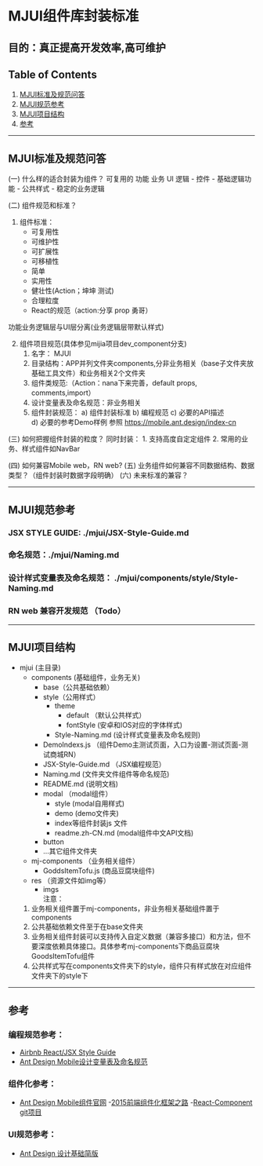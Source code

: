 # MJUI组件库封装标准
## 目的：真正提高开发效率,高可维护

## Table of Contents

  1. [MJUI标准及规范问答](#MJUI标准及规范问答)
  2. [MJUI规范参考](#MJUI规范参考)
  3. [MJUI项目结构](#MJUI项目结构)
  4. [参考](#参考)

---

## MJUI标准及规范问答

(一) 什么样的适合封装为组件？ 
可复用的 功能 业务 UI 逻辑
    - 控件 
    - 基础逻辑功能
    - 公共样式
    - 稳定的业务逻辑

(二) 组件规范和标准？
1.  组件标准：
    - 可复用性
    - 可维护性
    - 可扩展性
    - 可移植性
    - 简单
    - 实用性
    - 健壮性(Action；坤坤 测试)
    - 合理粒度
    - React的规范（action:分享 prop  勇哥）

功能业务逻辑层与UI层分离(业务逻辑层带默认样式)

2.  组件项目规范(具体参见mijia项目dev_component分支)
    1)  名字： MJUI
    2)  目录结构：APP并列文件夹components,分非业务相关（base子文件夹放基础工具文件）和业务相关2个文件夹
    3)  组件类规范:（Action：nana下来完善，default props, comments,import）
    4)  设计变量表及命名规范：非业务相关
    5)  组件封装规范：
        a)  组件封装标准
        b)  编程规范
        c)  必要的API描述    
        d)  必要的参考Demo样例
        参照 https://mobile.ant.design/index-cn
 

(三) 如何把握组件封装的粒度？ 
同时封装：
    1. 支持高度自定定组件
    2. 常用的业务、样式组件如NavBar

(四) 如何兼容Mobile web，RN web?
(五) 业务组件如何兼容不同数据结构、数据类型？（组件封装时数据字段明确）
(六) 未来标准的兼容？

---

## MJUI规范参考

### JSX STYLE GUIDE: ./mjui/JSX-Style-Guide.md

### 命名规范：./mjui/Naming.md

### 设计样式变量表及命名规范： ./mjui/components/style/Style-Naming.md

### RN web 兼容开发规范 （Todo）

---

## MJUI项目结构

- mjui (主目录)
    + components (基础组件，业务无关)
        * base（公共基础依赖）
        * style（公用样式）
            - theme
                + default （默认公共样式）
                + fontStyle (安卓和IOS对应的字体样式)
            - Style-Naming.md (设计样式变量表及命名规则)
        * DemoIndexs.js （组件Demo主测试页面，入口为设置-测试页面-测试商城RN）
        * JSX-Style-Guide.md （JSX编程规范）
        * Naming.md (文件夹文件组件等命名规范)
        * README.md (说明文档)
        * modal （modal组件）
            - style (modal自用样式)
            - demo (demo文件夹)
            - index等组件封装js 文件
            - readme.zh-CN.md (modal组件中文API文档)
        * button
        * ...其它组件文件夹
    + mj-components （业务相关组件）
        * GoddsItemTofu.js (商品豆腐块组件)
    + res （资源文件如img等）
        * imgs   
注意：
    1. 业务相关组件置于mj-components，非业务相关基础组件置于components
    2. 公共基础依赖文件至于在base文件夹
    3. 业务相关组件封装可以支持传入自定义数据（兼容多接口）和方法，但不要深度依赖具体接口。具体参考mj-components下商品豆腐块GoodsItemTofu组件
    4. 公共样式写在components文件夹下的style，组件只有样式放在对应组件文件夹下的style下

---

## 参考

### 编程规范参考：
- [Airbnb React/JSX Style Guide](https://github.com/airbnb/javascript/tree/master/react)
- [Ant Design Mobile设计变量表及命名规范](https://github.com/ant-design/ant-design-mobile/wiki/%E8%AE%BE%E8%AE%A1%E5%8F%98%E9%87%8F%E8%A1%A8%E5%8F%8A%E5%91%BD%E5%90%8D%E8%A7%84%E8%8C%83)

### 组件化参考：
- [Ant Design Mobile组件官网](https://mobile.ant.design/docs/react/introduce)
-[2015前端组件化框架之路](https://github.com/xufei/blog/issues/19)
-[React-Component git项目](http://react-component.github.io/badgeboard/)

### UI规范参考：
- [Ant Design 设计基础简版](https://github.com/ant-design/ant-design/wiki/Ant-Design-%E8%AE%BE%E8%AE%A1%E5%9F%BA%E7%A1%80%E7%AE%80%E7%89%88)